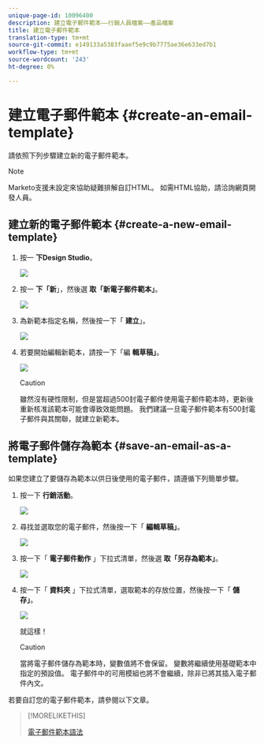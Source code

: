```yaml
---
unique-page-id: 10096400
description: 建立電子郵件範本——行銷人員檔案——產品檔案
title: 建立電子郵件範本
translation-type: tm+mt
source-git-commit: e149133a5383faaef5e9c9b7775ae36e633ed7b1
workflow-type: tm+mt
source-wordcount: '243'
ht-degree: 0%

---
```



# 建立電子郵件範本 {#create-an-email-template}

請依照下列步驟建立新的電子郵件範本。

>[!NOTE]
>
>Marketo支援未設定來協助疑難排解自訂HTML。 如需HTML協助，請洽詢網頁開發人員。

## 建立新的電子郵件範本 {#create-a-new-email-template}

1. 按一 **下Design Studio**。

   ![](assets/designstudio.png)

1. 按一 **下「新**」，然後選 **取「新電子郵件範本」**。

   ![](assets/ds-two.png)

1. 為新範本指定名稱，然後按一下「 **建立**」。

   ![](assets/three-1.png)

1. 若要開始編輯新範本，請按一下「編 **輯草稿」**。

   ![](assets/4.png)

   >[!CAUTION]
   >
   >雖然沒有硬性限制，但是當超過500封電子郵件使用電子郵件範本時，更新後重新核准該範本可能會導致效能問題。 我們建議一旦電子郵件範本有500封電子郵件與其關聯，就建立新範本。

## 將電子郵件儲存為範本 {#save-an-email-as-a-template}

如果您建立了要儲存為範本以供日後使用的電子郵件，請遵循下列簡單步驟。

1. 按一下 **行銷活動**。

   ![](assets/one.png)

1. 尋找並選取您的電子郵件，然後按一下「 **編輯草稿」**。

   ![](assets/two-1.png)

1. 按一下「 **電子郵件動作** 」下拉式清單，然後選 **取「另存為範本」**。

   ![](assets/four-1.png)

1. 按一下「 **資料夾** 」下拉式清單，選取範本的存放位置，然後按一下「 **儲存」**。

   ![](assets/five-1.png)

   就這樣！

   >[!CAUTION]
   >
   >當將電子郵件儲存為範本時，變數值將不會保留。 變數將繼續使用基礎範本中指定的預設值。 電子郵件中的可用模組也將不會繼續，除非已將其插入電子郵件內文。

若要自訂您的電子郵件範本，請參閱以下文章。

>[!MORELIKETHIS]
>
>[電子郵件範本語法](email-template-syntax.md)

